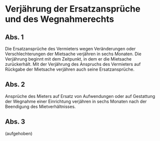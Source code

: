 # Verjährung der Ersatzansprüche und des Wegnahmerechts



## Abs. 1

 Die Ersatzansprüche des Vermieters wegen Veränderungen oder Verschlechterungen der Mietsache verjähren in sechs Monaten. Die Verjährung beginnt mit dem Zeitpunkt, in dem er die Mietsache zurückerhält. Mit der Verjährung des Anspruchs des Vermieters auf Rückgabe der Mietsache verjähren auch seine Ersatzansprüche.

## Abs. 2

 Ansprüche des Mieters auf Ersatz von Aufwendungen oder auf Gestattung der Wegnahme einer Einrichtung verjähren in sechs Monaten nach der Beendigung des Mietverhältnisses.

## Abs. 3

 (aufgehoben) 

